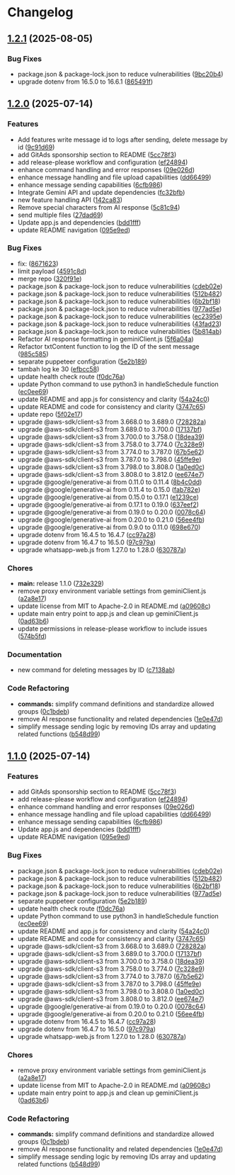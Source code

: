 # Changelog

## [1.2.1](https://github.com/nestorzamili/WhatsApp-Web-JS/compare/v1.2.0...v1.2.1) (2025-08-05)


### Bug Fixes

* package.json & package-lock.json to reduce vulnerabilities ([9bc20b4](https://github.com/nestorzamili/WhatsApp-Web-JS/commit/9bc20b406f75961b497279fc5f6ac5511a583016))
* upgrade dotenv from 16.5.0 to 16.6.1 ([865491f](https://github.com/nestorzamili/WhatsApp-Web-JS/commit/865491f4314960a42c9996b5aee459310cd9b6e1))

## [1.2.0](https://github.com/nestorzamili/WhatsApp-Web-JS/compare/v1.1.0...v1.2.0) (2025-07-14)


### Features

* Add features write message id to logs after sending, delete message by id ([9c91d69](https://github.com/nestorzamili/WhatsApp-Web-JS/commit/9c91d696a28e1ae7428e2b34ee7670c70f3bb79e))
* add GitAds sponsorship section to README ([5cc78f3](https://github.com/nestorzamili/WhatsApp-Web-JS/commit/5cc78f386889e33ea3571ba8898e74f74719706b))
* add release-please workflow and configuration ([ef24894](https://github.com/nestorzamili/WhatsApp-Web-JS/commit/ef24894539f791b74789189138158714859a629a))
* enhance command handling and error responses ([09e026d](https://github.com/nestorzamili/WhatsApp-Web-JS/commit/09e026d9d0b8ce10a261dec4828d819ba383947a))
* enhance message handling and file upload capabilities ([dd66499](https://github.com/nestorzamili/WhatsApp-Web-JS/commit/dd66499e99f598000ce93fa680ee88fb97c87ed7))
* enhance message sending capabilities ([6cfb986](https://github.com/nestorzamili/WhatsApp-Web-JS/commit/6cfb986fcbbed56f7ade4af8f7b14ee7d792511a))
* Integrate Gemini API and update dependencies ([fc32bfb](https://github.com/nestorzamili/WhatsApp-Web-JS/commit/fc32bfbfac11e1fa3df5191b9537e7426546cd68))
* new feature handling API ([142ca83](https://github.com/nestorzamili/WhatsApp-Web-JS/commit/142ca8309aaf0da56d8bd980fa5ece7d38262d3b))
* Remove special characters from AI response ([5c81c94](https://github.com/nestorzamili/WhatsApp-Web-JS/commit/5c81c944e7f598f81ff9ac2a8d3e30deecdc3466))
* send multiple files ([27dad69](https://github.com/nestorzamili/WhatsApp-Web-JS/commit/27dad695e2caa800b50a59a87d767ffbfa9c57c4))
* Update app.js and dependencies ([bdd1fff](https://github.com/nestorzamili/WhatsApp-Web-JS/commit/bdd1fff5ea022c7cc47adee0cd6e47537ed1fd62))
* update README navigation ([095e9ed](https://github.com/nestorzamili/WhatsApp-Web-JS/commit/095e9ed3090306ac41d333ae3daf49c3c4c6b16f))


### Bug Fixes

* fix:  ([8671623](https://github.com/nestorzamili/WhatsApp-Web-JS/commit/86716239524a1999a4db4a4fd625f00a0a6e3102))
* limit payload ([4591c8d](https://github.com/nestorzamili/WhatsApp-Web-JS/commit/4591c8daf5944e74e6052b0204d1de4babb83fca))
* merge repo ([320f91e](https://github.com/nestorzamili/WhatsApp-Web-JS/commit/320f91e871a15776265f9eaa5392641688ddf81f))
* package.json & package-lock.json to reduce vulnerabilities ([cdeb02e](https://github.com/nestorzamili/WhatsApp-Web-JS/commit/cdeb02e43a2d81c597e336d67e1d209ac765c12a))
* package.json & package-lock.json to reduce vulnerabilities ([512b482](https://github.com/nestorzamili/WhatsApp-Web-JS/commit/512b4827deb087deb320c60ecc1cdf3dfbc00977))
* package.json & package-lock.json to reduce vulnerabilities ([6b2bf18](https://github.com/nestorzamili/WhatsApp-Web-JS/commit/6b2bf184b1ee9657b9ee3637d2bfe07098671bc2))
* package.json & package-lock.json to reduce vulnerabilities ([977ad5e](https://github.com/nestorzamili/WhatsApp-Web-JS/commit/977ad5eea85c8c86830825764ec4f3d1d238ca90))
* package.json & package-lock.json to reduce vulnerabilities ([ec2395e](https://github.com/nestorzamili/WhatsApp-Web-JS/commit/ec2395e4c2962792d3e55f2b3ce8ff17877ec5e3))
* package.json & package-lock.json to reduce vulnerabilities ([43fad23](https://github.com/nestorzamili/WhatsApp-Web-JS/commit/43fad23ce530bd827fd185173d4fbf474b68bf52))
* package.json & package-lock.json to reduce vulnerabilities ([5b814ab](https://github.com/nestorzamili/WhatsApp-Web-JS/commit/5b814abdba06948824c23810461d025f90db849d))
* Refactor AI response formatting in geminiClient.js ([5f6a04a](https://github.com/nestorzamili/WhatsApp-Web-JS/commit/5f6a04a8e53f1630380620450ce516eeebf8ad2d))
* Refactor txtContent function to log the ID of the sent message ([985c585](https://github.com/nestorzamili/WhatsApp-Web-JS/commit/985c5857527fd5937292467faf77ccaeb5c0dd91))
* separate puppeteer configuration ([5e2b189](https://github.com/nestorzamili/WhatsApp-Web-JS/commit/5e2b1892a97bb38705e30e677915d7ef31adb67b))
* tambah log ke 30 ([efbcc58](https://github.com/nestorzamili/WhatsApp-Web-JS/commit/efbcc585de39a903d4a5df492721acaab59ef587))
* update health check route ([f0dc76a](https://github.com/nestorzamili/WhatsApp-Web-JS/commit/f0dc76a41b64bf6af68ccd008c6104b97c481b89))
* update Python command to use python3 in handleSchedule function ([ec0ee69](https://github.com/nestorzamili/WhatsApp-Web-JS/commit/ec0ee697cd02d031cdcecd796b7fef1aa93125c6))
* update README and app.js for consistency and clarity ([54a24c0](https://github.com/nestorzamili/WhatsApp-Web-JS/commit/54a24c0162254c644dd38dc0dfb97ba00fe33e1f))
* update README and code for consistency and clarity ([3747c65](https://github.com/nestorzamili/WhatsApp-Web-JS/commit/3747c6569fa365f8f68b84a3c7462dde2d9ce2fd))
* update repo ([5f02e17](https://github.com/nestorzamili/WhatsApp-Web-JS/commit/5f02e175c5b24ade06f9fb6338e433bddfe73d1e))
* upgrade @aws-sdk/client-s3 from 3.668.0 to 3.689.0 ([728282a](https://github.com/nestorzamili/WhatsApp-Web-JS/commit/728282ad0d690abf4885b525bc698ab98b624772))
* upgrade @aws-sdk/client-s3 from 3.689.0 to 3.700.0 ([17137bf](https://github.com/nestorzamili/WhatsApp-Web-JS/commit/17137bfe084c42554fcaddd1ff7b72ecd0093257))
* upgrade @aws-sdk/client-s3 from 3.700.0 to 3.758.0 ([18dea39](https://github.com/nestorzamili/WhatsApp-Web-JS/commit/18dea39621b0f2dbc7a3f86776ee804f2f9de832))
* upgrade @aws-sdk/client-s3 from 3.758.0 to 3.774.0 ([7c328e9](https://github.com/nestorzamili/WhatsApp-Web-JS/commit/7c328e905e3953485a5c5d15b253b8b517b23715))
* upgrade @aws-sdk/client-s3 from 3.774.0 to 3.787.0 ([67b5e62](https://github.com/nestorzamili/WhatsApp-Web-JS/commit/67b5e624617e56c0ac4d7ec84de5ac26bd74f9aa))
* upgrade @aws-sdk/client-s3 from 3.787.0 to 3.798.0 ([45ffe9e](https://github.com/nestorzamili/WhatsApp-Web-JS/commit/45ffe9ee5969b0c5ce6b46b6df771ade83c2bbd5))
* upgrade @aws-sdk/client-s3 from 3.798.0 to 3.808.0 ([1a0ed0c](https://github.com/nestorzamili/WhatsApp-Web-JS/commit/1a0ed0c076a6c18382a0a43e3f67079d667bbb17))
* upgrade @aws-sdk/client-s3 from 3.808.0 to 3.812.0 ([ee674e7](https://github.com/nestorzamili/WhatsApp-Web-JS/commit/ee674e7f8f2240a68e7fdab99054cdf5448407c9))
* upgrade @google/generative-ai from 0.11.0 to 0.11.4 ([8b4c0dd](https://github.com/nestorzamili/WhatsApp-Web-JS/commit/8b4c0dd2928eeaffdc20c3d058ad1f9f90bf0592))
* upgrade @google/generative-ai from 0.11.4 to 0.15.0 ([fab782e](https://github.com/nestorzamili/WhatsApp-Web-JS/commit/fab782ee6f41325b26d5b267f9ac0e700c04c36d))
* upgrade @google/generative-ai from 0.15.0 to 0.17.1 ([e1239ce](https://github.com/nestorzamili/WhatsApp-Web-JS/commit/e1239ceb3fd00dc29ccf0df3d763f39b97c42231))
* upgrade @google/generative-ai from 0.17.1 to 0.19.0 ([637eef2](https://github.com/nestorzamili/WhatsApp-Web-JS/commit/637eef21e83296ee71e2dedcbaf02ab2f2bf290e))
* upgrade @google/generative-ai from 0.19.0 to 0.20.0 ([0078c64](https://github.com/nestorzamili/WhatsApp-Web-JS/commit/0078c647dae0e192cd525d1d189aba6916b35066))
* upgrade @google/generative-ai from 0.20.0 to 0.21.0 ([56ee4fb](https://github.com/nestorzamili/WhatsApp-Web-JS/commit/56ee4fb496e0dffd02948a5bfcf7b3f70838ad17))
* upgrade @google/generative-ai from 0.9.0 to 0.11.0 ([698e670](https://github.com/nestorzamili/WhatsApp-Web-JS/commit/698e670b81f9f88be2c092a7e6c490d598b1e940))
* upgrade dotenv from 16.4.5 to 16.4.7 ([cc97a28](https://github.com/nestorzamili/WhatsApp-Web-JS/commit/cc97a287d01546cbcd61ba3b89a13548bb649910))
* upgrade dotenv from 16.4.7 to 16.5.0 ([97c979a](https://github.com/nestorzamili/WhatsApp-Web-JS/commit/97c979aacd1b10a9d1fa781dd907c9de09788084))
* upgrade whatsapp-web.js from 1.27.0 to 1.28.0 ([630787a](https://github.com/nestorzamili/WhatsApp-Web-JS/commit/630787a483924ba2eace71a13bac4625998eecee))


### Chores

* **main:** release 1.1.0 ([732e329](https://github.com/nestorzamili/WhatsApp-Web-JS/commit/732e3298eb439013e493d408e66b7f8d31b1a5b5))
* remove proxy environment variable settings from geminiClient.js ([a2a8e17](https://github.com/nestorzamili/WhatsApp-Web-JS/commit/a2a8e17b8ecb5874a956ac590dedea008d48fd86))
* update license from MIT to Apache-2.0 in README.md ([a09608c](https://github.com/nestorzamili/WhatsApp-Web-JS/commit/a09608cab61b09793a5556fcb40bbb037b3388d5))
* update main entry point to app.js and clean up geminiClient.js ([0ad63b6](https://github.com/nestorzamili/WhatsApp-Web-JS/commit/0ad63b68eacbcd4d4a7957fb760030614c94f840))
* update permissions in release-please workflow to include issues ([574b5fd](https://github.com/nestorzamili/WhatsApp-Web-JS/commit/574b5fd198ccf4c44060d1e6aacbaeee5d9d0c43))


### Documentation

* new command for deleting messages by ID ([c7138ab](https://github.com/nestorzamili/WhatsApp-Web-JS/commit/c7138ab68ada9f2243b7376227200eff9d03e5b5))


### Code Refactoring

* **commands:** simplify command definitions and standardize allowed groups ([0c1bdeb](https://github.com/nestorzamili/WhatsApp-Web-JS/commit/0c1bdebe4d6f3af884a7e4b03587565920e407b4))
* remove AI response functionality and related dependencies ([1e0e47d](https://github.com/nestorzamili/WhatsApp-Web-JS/commit/1e0e47dc02b6386ab6da2e51111d8da7208e1e1b))
* simplify message sending logic by removing IDs array and updating related functions ([b548d99](https://github.com/nestorzamili/WhatsApp-Web-JS/commit/b548d99591d94974e6fd1ff37b272cbea72329bf))

## [1.1.0](https://github.com/nestorzamili/WhatsApp-Web-JS/compare/v1.0.0...v1.1.0) (2025-07-14)


### Features

* add GitAds sponsorship section to README ([5cc78f3](https://github.com/nestorzamili/WhatsApp-Web-JS/commit/5cc78f386889e33ea3571ba8898e74f74719706b))
* add release-please workflow and configuration ([ef24894](https://github.com/nestorzamili/WhatsApp-Web-JS/commit/ef24894539f791b74789189138158714859a629a))
* enhance command handling and error responses ([09e026d](https://github.com/nestorzamili/WhatsApp-Web-JS/commit/09e026d9d0b8ce10a261dec4828d819ba383947a))
* enhance message handling and file upload capabilities ([dd66499](https://github.com/nestorzamili/WhatsApp-Web-JS/commit/dd66499e99f598000ce93fa680ee88fb97c87ed7))
* enhance message sending capabilities ([6cfb986](https://github.com/nestorzamili/WhatsApp-Web-JS/commit/6cfb986fcbbed56f7ade4af8f7b14ee7d792511a))
* Update app.js and dependencies ([bdd1fff](https://github.com/nestorzamili/WhatsApp-Web-JS/commit/bdd1fff5ea022c7cc47adee0cd6e47537ed1fd62))
* update README navigation ([095e9ed](https://github.com/nestorzamili/WhatsApp-Web-JS/commit/095e9ed3090306ac41d333ae3daf49c3c4c6b16f))


### Bug Fixes

* package.json & package-lock.json to reduce vulnerabilities ([cdeb02e](https://github.com/nestorzamili/WhatsApp-Web-JS/commit/cdeb02e43a2d81c597e336d67e1d209ac765c12a))
* package.json & package-lock.json to reduce vulnerabilities ([512b482](https://github.com/nestorzamili/WhatsApp-Web-JS/commit/512b4827deb087deb320c60ecc1cdf3dfbc00977))
* package.json & package-lock.json to reduce vulnerabilities ([6b2bf18](https://github.com/nestorzamili/WhatsApp-Web-JS/commit/6b2bf184b1ee9657b9ee3637d2bfe07098671bc2))
* package.json & package-lock.json to reduce vulnerabilities ([977ad5e](https://github.com/nestorzamili/WhatsApp-Web-JS/commit/977ad5eea85c8c86830825764ec4f3d1d238ca90))
* separate puppeteer configuration ([5e2b189](https://github.com/nestorzamili/WhatsApp-Web-JS/commit/5e2b1892a97bb38705e30e677915d7ef31adb67b))
* update health check route ([f0dc76a](https://github.com/nestorzamili/WhatsApp-Web-JS/commit/f0dc76a41b64bf6af68ccd008c6104b97c481b89))
* update Python command to use python3 in handleSchedule function ([ec0ee69](https://github.com/nestorzamili/WhatsApp-Web-JS/commit/ec0ee697cd02d031cdcecd796b7fef1aa93125c6))
* update README and app.js for consistency and clarity ([54a24c0](https://github.com/nestorzamili/WhatsApp-Web-JS/commit/54a24c0162254c644dd38dc0dfb97ba00fe33e1f))
* update README and code for consistency and clarity ([3747c65](https://github.com/nestorzamili/WhatsApp-Web-JS/commit/3747c6569fa365f8f68b84a3c7462dde2d9ce2fd))
* upgrade @aws-sdk/client-s3 from 3.668.0 to 3.689.0 ([728282a](https://github.com/nestorzamili/WhatsApp-Web-JS/commit/728282ad0d690abf4885b525bc698ab98b624772))
* upgrade @aws-sdk/client-s3 from 3.689.0 to 3.700.0 ([17137bf](https://github.com/nestorzamili/WhatsApp-Web-JS/commit/17137bfe084c42554fcaddd1ff7b72ecd0093257))
* upgrade @aws-sdk/client-s3 from 3.700.0 to 3.758.0 ([18dea39](https://github.com/nestorzamili/WhatsApp-Web-JS/commit/18dea39621b0f2dbc7a3f86776ee804f2f9de832))
* upgrade @aws-sdk/client-s3 from 3.758.0 to 3.774.0 ([7c328e9](https://github.com/nestorzamili/WhatsApp-Web-JS/commit/7c328e905e3953485a5c5d15b253b8b517b23715))
* upgrade @aws-sdk/client-s3 from 3.774.0 to 3.787.0 ([67b5e62](https://github.com/nestorzamili/WhatsApp-Web-JS/commit/67b5e624617e56c0ac4d7ec84de5ac26bd74f9aa))
* upgrade @aws-sdk/client-s3 from 3.787.0 to 3.798.0 ([45ffe9e](https://github.com/nestorzamili/WhatsApp-Web-JS/commit/45ffe9ee5969b0c5ce6b46b6df771ade83c2bbd5))
* upgrade @aws-sdk/client-s3 from 3.798.0 to 3.808.0 ([1a0ed0c](https://github.com/nestorzamili/WhatsApp-Web-JS/commit/1a0ed0c076a6c18382a0a43e3f67079d667bbb17))
* upgrade @aws-sdk/client-s3 from 3.808.0 to 3.812.0 ([ee674e7](https://github.com/nestorzamili/WhatsApp-Web-JS/commit/ee674e7f8f2240a68e7fdab99054cdf5448407c9))
* upgrade @google/generative-ai from 0.19.0 to 0.20.0 ([0078c64](https://github.com/nestorzamili/WhatsApp-Web-JS/commit/0078c647dae0e192cd525d1d189aba6916b35066))
* upgrade @google/generative-ai from 0.20.0 to 0.21.0 ([56ee4fb](https://github.com/nestorzamili/WhatsApp-Web-JS/commit/56ee4fb496e0dffd02948a5bfcf7b3f70838ad17))
* upgrade dotenv from 16.4.5 to 16.4.7 ([cc97a28](https://github.com/nestorzamili/WhatsApp-Web-JS/commit/cc97a287d01546cbcd61ba3b89a13548bb649910))
* upgrade dotenv from 16.4.7 to 16.5.0 ([97c979a](https://github.com/nestorzamili/WhatsApp-Web-JS/commit/97c979aacd1b10a9d1fa781dd907c9de09788084))
* upgrade whatsapp-web.js from 1.27.0 to 1.28.0 ([630787a](https://github.com/nestorzamili/WhatsApp-Web-JS/commit/630787a483924ba2eace71a13bac4625998eecee))


### Chores

* remove proxy environment variable settings from geminiClient.js ([a2a8e17](https://github.com/nestorzamili/WhatsApp-Web-JS/commit/a2a8e17b8ecb5874a956ac590dedea008d48fd86))
* update license from MIT to Apache-2.0 in README.md ([a09608c](https://github.com/nestorzamili/WhatsApp-Web-JS/commit/a09608cab61b09793a5556fcb40bbb037b3388d5))
* update main entry point to app.js and clean up geminiClient.js ([0ad63b6](https://github.com/nestorzamili/WhatsApp-Web-JS/commit/0ad63b68eacbcd4d4a7957fb760030614c94f840))


### Code Refactoring

* **commands:** simplify command definitions and standardize allowed groups ([0c1bdeb](https://github.com/nestorzamili/WhatsApp-Web-JS/commit/0c1bdebe4d6f3af884a7e4b03587565920e407b4))
* remove AI response functionality and related dependencies ([1e0e47d](https://github.com/nestorzamili/WhatsApp-Web-JS/commit/1e0e47dc02b6386ab6da2e51111d8da7208e1e1b))
* simplify message sending logic by removing IDs array and updating related functions ([b548d99](https://github.com/nestorzamili/WhatsApp-Web-JS/commit/b548d99591d94974e6fd1ff37b272cbea72329bf))
